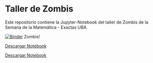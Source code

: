 # Taller de Zombis
Este repositorio contiene la Jupyter-Notebook del taller de Zombis de la Semana de la Matemática - Exactas UBA. 

[![Binder](https://mybinder.org/badge_logo.svg)](https://mybinder.org/v2/gh/iojea/zombis-python/HEAD?labpath=Humanos_vs_Zombis.ipynb) Zombis!

[Descargar Notebook](https://github.com/iojea/zombis-python/blob/d47e98a4d87a1cc60b1ba6be3d44048bafe9c94c/Humanos_vs_Zombis.ipynb)

<a id="raw-url" href="https://raw.githubusercontent.com/iojea/zombis-python/master/Humanos_vs_Zombis.ipynb">Descargar Notebook</a>
